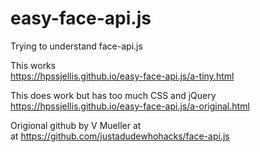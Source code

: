 # easy-face-api.js
Trying to understand face-api.js


This works  
https://hpssjellis.github.io/easy-face-api.js/a-tiny.html


This does work but has too much CSS and jQuery  
https://hpssjellis.github.io/easy-face-api.js/a-original.html



Origional github by V Mueller at  
at https://github.com/justadudewhohacks/face-api.js








